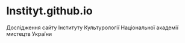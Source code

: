 # Instityt.github.io
Дослідження сайту Інституту Культурології Національної академії мистецтв України
